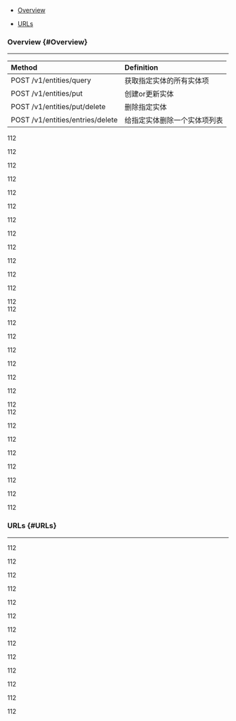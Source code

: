 * [Overview](#Overview)

* [URLs](#URLs)


### Overview {#Overview}

---

| Method | Definition |
| :--- | :--- |
| POST /v1/entities/query | 获取指定实体的所有实体项 |
| POST /v1/entities/put  | 创建or更新实体 |
| POST /v1/entities/put/delete | 删除指定实体 |
| POST /v1/entities/entries/delete | 给指定实体删除一个实体项列表 |

112

112

112

112

112

112

112

112

112

112

112

112

112  
112

112

112

112

112

112

112

112  
112

112

112

112

112

112

112

112

### URLs {#URLs}

---

112

112

112

112

112

112

112

112

112

112

112

112

112

